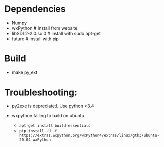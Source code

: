 
# Dependencies

- Numpy
- wxPython # Install from website
- libSDL2-2.0.so.0 # install with sudo apt-get
- future # install with pip

# Build

- make py_ext

# Troubleshooting:
 - py2exe is depreciated. Use python >3.4

 - wxpython failing to build on ubuntu
   - `apt-get install build-essentials`
   - `pip install -U -f https://extras.wxpython.org/wxPython4/extras/linux/gtk3/ubuntu-20.04 wxPython`
<!-- TODO: Check this is all in full docs -->
